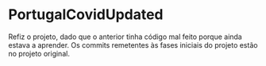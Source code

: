 # PortugalCovidUpdated

Refiz o projeto, dado que o anterior tinha código mal feito porque ainda estava a aprender.
Os commits remetentes às fases iniciais do projeto estão no projeto original.
